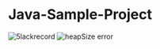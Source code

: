 # Java-Sample-Project
![5lackrecord](https://user-images.githubusercontent.com/16364477/227731908-47ff548e-2081-480b-a9fb-11f9006ef81f.PNG)
![heapSize error](https://user-images.githubusercontent.com/16364477/227731914-9048e0df-aaca-4deb-ae87-a145b7ec42ff.PNG)
